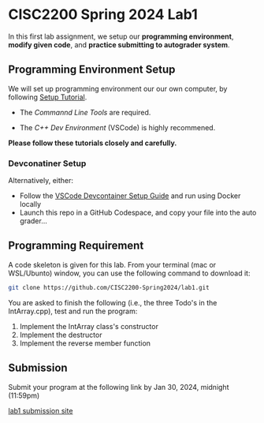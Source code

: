 # CISC2200 Spring 2024 Lab1

In this first lab assignment, we setup our **programming environment**, **modify given code**,
and **practice submitting to autograder system**.

## Programming Environment Setup

We will set up programming environment our our own computer, by following [Setup Tutorial](https://eecs280staff.github.io/tutorials/).

- The _Commannd Line Tools_ are required.

- The _C++ Dev Environment_ (VSCode) is highly recommened.

**Please follow these tutorials closely and carefully.**

### Devconatiner Setup

Alternatively, either:

- Follow the [VSCode Devcontainer Setup Guide](https://code.visualstudio.com/docs/devcontainers/containers) and run using Docker locally
- Launch this repo in a GitHub Codespace, and copy your file into the auto grader...

## Programming Requirement

A code skeleton is given for this lab. From your terminal (mac or WSL/Ubunto) window, you can use the following command to download it:

```bash
git clone https://github.com/CISC2200-Spring2024/lab1.git
```

You are asked to finish the following (i.e., the three Todo's in the IntArray.cpp), test and run the program:

1. Implement the IntArray class's constructor
2. Implement the destructor
3. Implement the reverse member function

## Submission

Submit your program at the following link by Jan 30, 2024, midnight (11:59pm)

[lab1 submission site](https://storm.cis.fordham.edu:8443/web/course/90)

